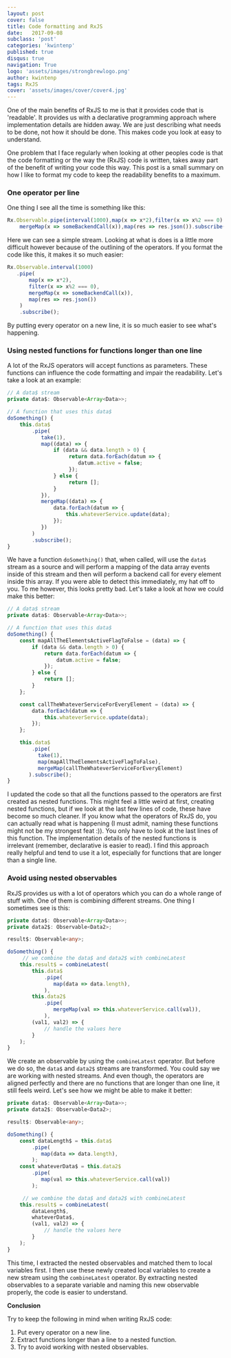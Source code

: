 ```yaml
---
layout: post
cover: false
title: Code formatting and RxJS
date:   2017-09-08
subclass: 'post'
categories: 'kwintenp'
published: true
disqus: true
navigation: True
logo: 'assets/images/strongbrewlogo.png'
author: kwintenp
tags: RxJS
cover: 'assets/images/cover/cover4.jpg'
---
```


One of the main benefits of RxJS to me is that it provides code that is 'readable'. It provides us with a declarative programming approach where implementation details are hidden away. We are just describing what needs to be done, not how it should be done. This makes code you look at easy to understand.

One problem that I face regularly when looking at other peoples code is that the code formatting or the way the (RxJS) code is written, takes away part of the benefit of writing your code this way. This post is a small summary on how I like to format my code to keep the readability benefits to a maximum.

### One operator per line

One thing I see all the time is something like this:

```typescript
Rx.Observable.pipe(interval(1000),map(x => x*2),filter(x => x%2 === 0),
	mergeMap(x => someBackendCall(x)),map(res => res.json()).subscribe();
```

Here we can see a simple stream. Looking at what is does is a little more difficult however because of the outlining of the operators. If you format the code like this, it makes it so much easier:

```typescript
Rx.Observable.interval(1000)
   .pipe(
	   map(x => x*2),
	   filter(x => x%2 === 0),
	   mergeMap(x => someBackendCall(x)),
	   map(res => res.json())
	)
	.subscribe();
```

By putting every operator on a new line, it is so much easier to see what's happening.

### Using nested functions for functions longer than one line

A lot of the RxJS operators will accept functions as parameters. These functions can influence the code formatting and impair the readability. Let's take a look at an example:

```typescript 
// A data$ stream
private data$: Observable<Array<Data>>;

// A function that uses this data$ 
doSomething() {
    this.data$
    	.pipe(
    	   take(1),
           map((data) => {
               if (data && data.length > 0) {
                   	return data.forEach(datum => {
                       datum.active = false;
                    });
               } else {
            		return [];
               }
           }),
           mergeMap((data) => {
               data.forEach(datum => {
                   this.whateverService.update(data);
               });
           })
        )
        .subscribe();
}
```

We have a function `doSomething()` that, when called, will use the `data$` stream as a source and will perform a mapping of the data array events inside of this stream and then will perform a backend call for every element inside this array. 
If you were able to detect this immediately, my hat off to you. To me however, this looks pretty bad. Let's take a look at how we could make this better:

```typescript
// A data$ stream
private data$: Observable<Array<Data>>;

// A function that uses this data$ 
doSomething() {
    const mapAllTheElementsActiveFlagToFalse = (data) => {
        if (data && data.length > 0) {
            return data.forEach(datum => {
                datum.active = false;
            });
        } else {
            return [];
        }
    };

    const callTheWhateverServiceForEveryElement = (data) => {
        data.forEach(datum => {
            this.whateverService.update(data);
        });
    }; 

    this.data$
    	.pipe(
    	  take(1),
          map(mapAllTheElementsActiveFlagToFalse),
          mergeMap(callTheWhateverServiceForEveryElement)
       ).subscribe();
}
```

I updated the code so that all the functions passed to the operators are first created as nested functions. This might feel a little weird at first, creating nested functions, but if we look at the last few lines of code, these have become so much cleaner. If you know what the operators of RxJS do, you can actually read what is happening (I must admit, naming these functions might not be my strongest feat :)). You only have to look at the last lines of this function. The implementation details of the nested functions is irrelevant (remember, declarative is easier to read).
I find this approach really helpful and tend to use it a lot, especially for functions that are longer than a single line. 

### Avoid using nested observables

RxJS provides us with a lot of operators which you can do a whole range of stuff with. One of them is combining different streams. One thing I sometimes see is this:

```typescript
private data$: Observable<Array<Data>>;
private data2$: Observable<Data2>;

result$: Observable<any>;

doSomething() {
	 // we combine the data$ and data2$ with combineLatest
    this.result$ = combineLatest(
        this.data$
            .pipe(
               map(data => data.length),
            ),
        this.data2$
            .pipe(
               mergeMap(val => this.whateverService.call(val)),
            ),
        (val1, val2) => {
            // handle the values here   
        }
    );
}
```

We create an observable by using the `combineLatest` operator. But before we do so, the `data$` and `data2$` streams are transformed. You could say we are working with nested streams. And even though, the operators are aligned perfectly and there are no functions that are longer than one line, it still feels weird. Let's see how we might be able to make it better:

```typescript
private data$: Observable<Array<Data>>;
private data2$: Observable<Data2>;

result$: Observable<any>;

doSomething() {
    const dataLength$ = this.data$
        .pipe(
           map(data => data.length),
        ); 
    const whateverData$ = this.data2$
        .pipe(
           map(val => this.whateverService.call(val))
        );

	 // we combine the data$ and data2$ with combineLatest
    this.result$ = combineLatest(
        dataLength$,
        whateverData$,
        (val1, val2) => {
            // handle the values here   
        }
    );
}
```

This time, I extracted the nested observables and matched them to local variables first. I then use these newly created local variables to create a new stream using the `combineLatest` operator. 
By extracting nested observables to a separate variable and naming this new observable properly, the code is easier to understand.

**Conclusion** 

Try to keep the following in mind when writing RxJS code:

1. Put every operator on a new line.
2. Extract functions longer than a line to a nested function.
3. Try to avoid working with nested observables.













